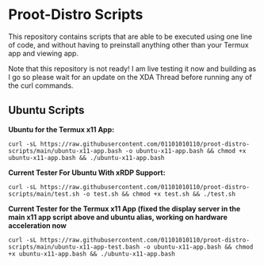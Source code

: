 
# Proot-Distro Scripts

This repository contains scripts that are able to be executed using one line of code, and without having to preinstall anything other than your Termux app and viewing app. 

Note that this repository is not ready! I am live testing it now and building as I go so please wait for an update on the XDA Thread before running any of the curl commands.





## Ubuntu Scripts

**Ubuntu for the Termux x11 App:**
```
curl -sL https://raw.githubusercontent.com/01101010110/proot-distro-scripts/main/ubuntu-x11-app.bash -o ubuntu-x11-app.bash && chmod +x ubuntu-x11-app.bash && ./ubuntu-x11-app.bash
```

**Current Tester For Ubuntu With xRDP Support:**
```
curl -sL https://raw.githubusercontent.com/01101010110/proot-distro-scripts/main/test.sh -o test.sh && chmod +x test.sh && ./test.sh
```
**Current Tester for the Termux x11 App (fixed the display server in the main x11 app script above and ubuntu alias, working on hardware acceleration now**
```
curl -sL https://raw.githubusercontent.com/01101010110/proot-distro-scripts/main/ubuntu-x11-app-test.bash -o ubuntu-x11-app.bash && chmod +x ubuntu-x11-app.bash && ./ubuntu-x11-app.bash
```
